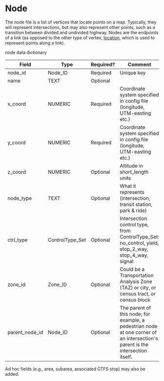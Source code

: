 #	Node	
The node file is a list of vertices that locate points on a map. Typically, they will represent intersections, but may also represent other points, such as a transition between divided and undivided highway.  Nodes are the endpoints of a link (as opposed to the other type of vertex, [location](Location.md), which is used to represent points along a link).

node data dictionary

Field | Type | Required? | Comment
---|---|---|---
node_id | Node_ID | Required | Unique key
name | TEXT | Optional | 
x_coord | NUMERIC | Required | Coordinate system specified in config file (longitude, UTM-easting etc.)
y_coord | NUMERIC | Required | Coordinate system specified in config file (longitude, UTM-easting etc.)
z_coord | NUMERIC | Optional | Altitude in short_length units
node_type | TEXT | Optional | What it represents (intersection, transit station, park & ride)
ctrl_type | ControlType_Set | Optional | Intersection control type, from ControlType_Set: no_control, yield, stop_2_way, stop_4_way, signal
zone_id | Zone_ID | Optional | Could be a Transportation Analysis Zone (TAZ) or city, or census tract, or census block
parent_node_id | Node_ID | Optional | The parent of this node; for example, a pedestrian node at one corner of an intersection's parent is the intersection itself.

Ad hoc fields (e.g., area, subarea, associated GTFS stop) may also be added. 

